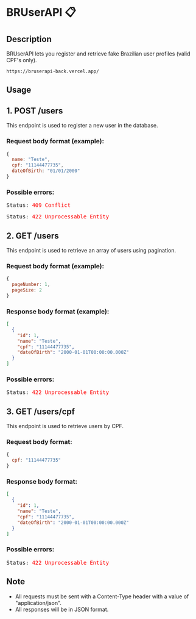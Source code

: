 # BRUserAPI 📋

## Description

BRUserAPI lets you register and retrieve fake Brazilian user profiles (valid CPF's only).

```url
https://bruserapi-back.vercel.app/
```

## Usage

## 1. POST /users

This endpoint is used to register a new user in the database.

### Request body format (example):

```javascript
{
  name: "Teste",
  cpf: "11144477735",
  dateOfBirth: "01/01/2000"
}
```

### Possible errors:


<pre class="brush: javascript">Status: <span    style="color:red">409 Conflict</span>
</pre>

<pre class="brush: javascript">Status: <span    style="color:red">422 Unprocessable Entity</span>
</pre>


## 2. GET /users

This endpoint is used to retrieve an array of users using pagination.

### Request body format (example):

```javascript
{
  pageNumber: 1,
  pageSize: 2
}
```

### Response body format (example):

```json
[
  {
    "id": 1,
    "name": "Teste",
    "cpf": "11144477735",
    "dateOfBirth": "2000-01-01T00:00:00.000Z"
  }
]
```

### Possible errors:

<pre class="brush: javascript">Status: <span    style="color:red">422 Unprocessable Entity</span>
</pre>


## 3. GET /users/cpf
    
This endpoint is used to retrieve users by CPF.

### Request body format:

```javascript
{
  cpf: "11144477735"
}
```
    
### Response body format:

```json
[
  {
    "id": 1,
    "name": "Teste",
    "cpf": "11144477735",
    "dateOfBirth": "2000-01-01T00:00:00.000Z"
  }
]
```

### Possible errors:

<pre class="brush: javascript">Status: <span    style="color:red">422 Unprocessable Entity</span>
</pre>

## Note

- All requests must be sent with a Content-Type header with a value of "application/json".
- All responses will be in JSON format.